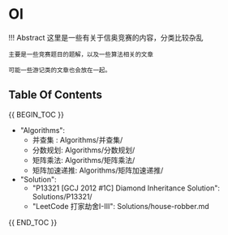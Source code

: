 # OI

!!! Abstract
    这里是一些有关于信奥竞赛的内容，分类比较杂乱

    主要是一些竞赛题目的题解，以及一些算法相关的文章

    可能一些游记类的文章也会放在一起。

## Table Of Contents

{{ BEGIN_TOC }}

- "Algorithms":
  - 并查集 : Algorithms/并查集/
  - 分数规划: Algorithms/分数规划/
  - 矩阵乘法: Algorithms/矩阵乘法/
  - 矩阵加速递推: Algorithms/矩阵加速递推/
- "Solution":
  - "P13321 [GCJ 2012 #1C] Diamond Inheritance Solution": Solutions/P13321/
  - "LeetCode 打家劫舍I-III": Solutions/house-robber.md

{{ END_TOC }}
